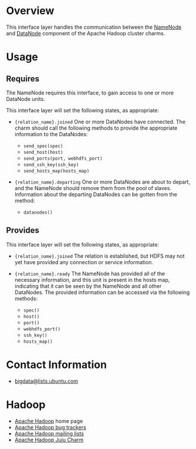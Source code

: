 # Overview

This interface layer handles the communication between the [NameNode][] and
[DataNode][] component of the Apache Hadoop cluster charms.


# Usage

## Requires

The NameNode requires this interface, to gain access to one or more DataNode
units.

This interface layer will set the following states, as appropriate:

  * `{relation_name}.joined` One or more DataNodes have connected.  The
    charm should call the following methods to provide the appropriate
    information to the DataNodes:
      * `send_spec(spec)`
      * `send_host(host)`
      * `send_ports(port, webhdfs_port)`
      * `send_ssh_key(ssh_key)`
      * `send_hosts_map(hosts_map)`

  * `{relation_name}.departing` One or more DataNodes are about to depart,
    and the NameNode should remove them from the pool of slaves.
    Information about the departing DataNodes can be gotten from the method:
      * `datanodes()`


## Provides

This interface layer will set the following states, as appropriate:

  * `{relation_name}.joined` The relation is established, but HDFS may not yet
    have provided any connection or service information.

  * `{relation_name}.ready` The NameNode has provided all of the necessary
    information, and this unit is present in the hosts map, indicating that
    it can be seen by the NameNode and all other DataNodes.
    The provided information can be accessed via the following methods:
      * `spec()`
      * `host()`
      * `port()`
      * `webhdfs_port()`
      * `ssh_key()`
      * `hosts_map()`


# Contact Information

- <bigdata@lists.ubuntu.com>


# Hadoop

- [Apache Hadoop](http://hadoop.apache.org/) home page
- [Apache Hadoop bug trackers](http://hadoop.apache.org/issue_tracking.html)
- [Apache Hadoop mailing lists](http://hadoop.apache.org/mailing_lists.html)
- [Apache Hadoop Juju Charm](http://jujucharms.com/?text=hadoop)


[NameNode]: https://github.com/juju-solutions/layer-apache-hadoop-namenode/
[DataNode]: https://github.com/juju-solutions/layer-apache-hadoop-datanode/
